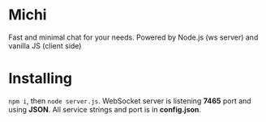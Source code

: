 # Michi
Fast and minimal chat for your needs. Powered by Node.js (ws server) and vanilla JS (client side)
# Installing
`npm i`, then `node server.js`. WebSocket server is listening **7465** port and using **JSON**. All service strings and port is in **config.json**.
